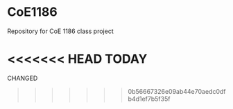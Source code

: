 CoE1186
=======

Repository for CoE 1186 class project

<<<<<<< HEAD
TODAY
=======
CHANGED

>>>>>>> 0b56667326e09ab44e70aedc0dfb4d1ef7b5f35f
